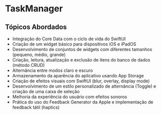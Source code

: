 # TaskManager

## Tópicos Abordados

- Integração do Core Data com o ciclo de vida do SwiftUI
- Criação de um widget básico para dispositivos iOS e iPadOS
- Desenvolvimento de conjuntos de widgets com diferentes tamanhos (pequeno, médio, grande)
- Criação, leitura, atualização e exclusão de itens do banco de dados (método CRUD)
- Alternância entre modos claro e escuro
- Armazenamento da aparência do aplicativo usando App Storage
- Criação de efeitos visuais com SwiftUI (blur, overlay, display mode)
- Desenvolvimento de um estilo personalizado de alternância (Toggle) e criação de uma caixa de seleção
- Melhoria da experiência do usuário com efeitos sonoros
- Prática do uso do Feedback Generator da Apple e implementação de feedback tátil (haptics)
